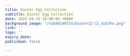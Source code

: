 ```yaml
---
title: Easter Egg Collection
subtitle: Easter Egg Collection
date: 2022-04-15 10:00:00 +0000
background_image: "/v1649149714/Easter22-11_bzk7hn.png"
link: ''
logo: ''
expiry_date: 
published: false

---
```

